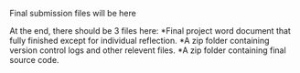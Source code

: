 Final submission files will be here

At the end, there should be 3 files here:
*Final project word document that fully finished except for individual reflection.
*A zip folder containing version control logs and other relevent files.
*A zip folder containing final source code.
